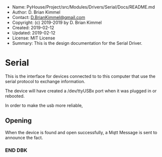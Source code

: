 * Name:      PyHouse/Project/src/Modules/Drivers/Serial/Docs/README.md
* Author:    D. Brian Kimmel
* Contact:   D.BrianKimmel@gmail.com
* Copyright: (c) 2019-2019 by D. Brian Kimmel
* Created:   2019-02-12
* Updated:   2019-02-12
* License:   MIT License
* Summary:   This is the design documentation for the Serial Driver.

# Serial

This is the interface for devices connected to to this computer that use the serial protocol to exchange information.

The device will have created a /dev/ttyUSBx port when it was plugged in or rebooted.

In order to make the usb more reliable, 

## Opening

When the device is found and open successfully, a Mqtt Message is sent to announce the fact.

### END DBK
